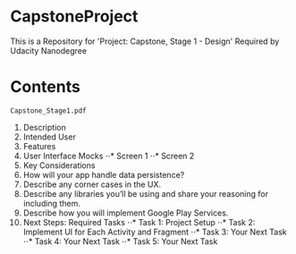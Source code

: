 # CapstoneProject
This is a Repository for 'Project: Capstone, Stage 1 - Design' Required by Udacity Nanodegree

# Contents
```
Capstone_Stage1.pdf
```
1. Description
2. Intended User
3. Features
4. User Interface Mocks
⋅⋅* Screen 1
⋅⋅* Screen 2
5. Key Considerations
6. How will your app handle data persistence?
7. Describe any corner cases in the UX.
8. Describe any libraries you’ll be using and share your reasoning for including them.
9. Describe how you will implement Google Play Services.
10. Next Steps: Required Tasks
⋅⋅* Task 1: Project Setup
⋅⋅* Task 2: Implement UI for Each Activity and Fragment
⋅⋅* Task 3: Your Next Task
⋅⋅* Task 4: Your Next Task
⋅⋅* Task 5: Your Next Task
